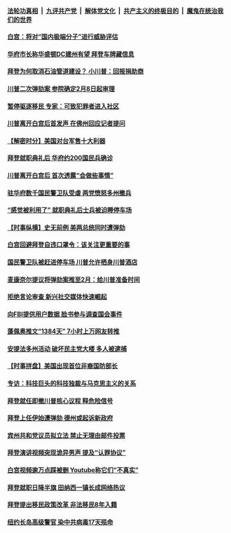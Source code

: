 

####  [法轮功真相](../../../../basic/blob/master/README.md?t=01240201) &nbsp;|&nbsp; [九评共产党](../../../../9ping.md/blob/master/README.md?t=01240201) &nbsp;|&nbsp; [解体党文化](../../../../jtdwh.md/blob/master/README.md?t=01240201)  &nbsp;|&nbsp; [共产主义的终极目的](../../../../gczydzjmd.md/blob/master/README.md?t=01240201) &nbsp;|&nbsp; [魔鬼在统治我们的世界](../../../../mgztzwmdsj.md/blob/master/README.md?t=01240201) 

#### [白宫：将对“国内极端分子”进行威胁评估](../pages/prog203/a103038635.md?t=01240201) 

#### [华府市长称华盛顿DC建州有望 拜登车牌藏信息](../pages/prog203/a103038631.md?t=01240201) 

#### [拜登为何取消石油管道建设？ 小川普：回报捐助商](../pages/prog203/a103038626.md?t=01240201) 

#### [川普二次弹劾案 参院确定2月8日起审理](../pages/prog203/a103038702.md?t=01240201) 

#### [暂停驱逐移民 专家：可致犯罪者进入社区](../pages/prog203/a103038678.md?t=01240201) 

#### [川普离开白宫后首发声 在佛州回应记者提问](../pages/prog203/a103038649.md?t=01240201) 

#### [【解密时分】美国对台军售十大利器](../pages/prog203/a103038483.md?t=01240201) 

#### [拜登就职典礼后 华府约200国民兵确诊](../pages/prog203/a103038432.md?t=01240201) 

#### [川普离开白宫后 首次透露“会做些事情”](../pages/prog203/a103038346.md?t=01240201) 

#### [驻华府数千国民警卫队受虐 两党愤怒多州撤兵](../pages/prog203/a103038301.md?t=01240201) 

#### [“感觉被利用了” 就职典礼后士兵被迫睡停车场](../pages/prog203/a103037896.md?t=01240201) 

#### [【时事纵横】史无前例 美两总统同时遭弹劾](../pages/prog203/a103038302.md?t=01240201) 

#### [白宫回避拜登自违口罩令：该关注更重要的事](../pages/prog203/a103038182.md?t=01240201) 

#### [国民警卫队被赶进停车场 川普允许栖身川普酒店](../pages/prog203/a103038141.md?t=01240201) 

#### [麦康奈尔提议将弹劾案推至2月：给川普准备时间](../pages/prog203/a103038126.md?t=01240201) 

#### [拒绝言论审查 新兴社交媒体快速崛起](../pages/prog203/a103038226.md?t=01240201) 

#### [向FBI提供用户数据 脸书参与调查国会事件](../pages/prog203/a103038109.md?t=01240201) 

#### [蓬佩奥推文“1384天” 7小时上万网友转推](../pages/prog203/a103037923.md?t=01240201) 

#### [安提法多州活动 破坏民主党大楼 多人被逮捕](../pages/prog203/a103037979.md?t=01240201) 

#### [【时事拼盘】美国出现首位非裔国防部长](../pages/prog203/a103038158.md?t=01240201) 

#### [专访：科技巨头的科技独裁与马克思主义的关系](../pages/prog203/a103038174.md?t=01240201) 

#### [拜登就任即撤川普核心议程 释危险信号](../pages/prog203/a103038145.md?t=01240201) 

#### [拜登上任伊始遭弹劾 德州或起诉新政府](../pages/prog203/a103038138.md?t=01240201) 

#### [宾州共和党议员拟立法 禁止无理由邮件投票](../pages/prog203/a103038093.md?t=01240201) 

#### [拜登演讲视频突现诡异男声 提及“认罪协议”](../pages/prog203/a103038075.md?t=01240201) 

#### [白宫视频逾万点踩被删 Youtube称它们“不真实”](../pages/prog203/a103038089.md?t=01240201) 

#### [拜登就职日降半旗 田纳西一镇长成网络热议](../pages/prog203/a103037891.md?t=01240201) 

#### [拜登提出移民政策改革 非法移民8年入籍](../pages/prog203/a103038029.md?t=01240201) 

#### [纽约长岛高级警官 染中共病毒17天殒命](../pages/prog203/a103038024.md?t=01240201) 

